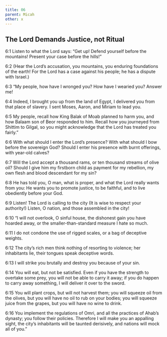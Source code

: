 ```yaml
---
title: 06
parent: Micah
other: x
---
```


## The Lord Demands Justice, not Ritual

<a>6:1</a> Listen to what the Lord says:
“Get up! Defend yourself before the mountains!
Present your case before the hills!”

<a>6:2</a> (Hear the Lord’s accusation, you mountains,
you enduring foundations of the earth!
For the Lord has a case against his people;
he has a dispute with Israel.)

<a>6:3</a> “My people, how have I wronged you?
How have I wearied you? Answer me!

<a>6:4</a> Indeed, I brought you up from the land of Egypt,
I delivered you from that place of slavery.
I sent Moses, Aaron, and Miriam to lead you.

<a>6:5</a> My people, recall how King Balak of Moab planned to harm you,
and how Balaam son of Beor responded to him.
Recall how you journeyed from Shittim to Gilgal,
so you might acknowledge that the Lord has treated you fairly.”

<a>6:6</a> With what should I enter the Lord’s presence?
With what should I bow before the sovereign God?
Should I enter his presence with burnt offerings,
with year-old calves?

<a>6:7</a> Will the Lord accept a thousand rams,
or ten thousand streams of olive oil?
Should I give him my firstborn child as payment for my rebellion,
my own flesh and blood descendant for my sin?

<a>6:8</a> He has told you, O man, what is proper,
and what the Lord really wants from you:
He wants you to promote justice, to be faithful,
and to live obediently before your God.

<a>6:9</a> Listen! The Lord is calling to the city
(It is wise to respect your authority!)
Listen, O nation, and those assembled in the city!

<a>6:10</a> “I will not overlook, O sinful house, the dishonest gain you have hoarded away,
or the smaller-than-standard measure I hate so much.

<a>6:11</a> I do not condone the use of rigged scales,
or a bag of deceptive weights.

<a>6:12</a> The city’s rich men think nothing of resorting to violence;
her inhabitants lie,
their tongues speak deceptive words.

<a>6:13</a> I will strike you brutally
and destroy you because of your sin.

<a>6:14</a> You will eat, but not be satisfied.
Even if you have the strength to overtake some prey, you will not be able to carry it away;
if you do happen to carry away something, I will deliver it over to the sword.

<a>6:15</a> You will plant crops, but will not harvest them;
you will squeeze oil from the olives, but you will have no oil to rub on your bodies;
you will squeeze juice from the grapes, but you will have no wine to drink.

<a>6:16</a> You implement the regulations of Omri,
and all the practices of Ahab’s dynasty;
you follow their policies.
Therefore I will make you an appalling sight,
the city’s inhabitants will be taunted derisively,
and nations will mock all of you.”

